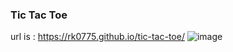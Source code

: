 ### Tic Tac Toe
url is : https://rk0775.github.io/tic-tac-toe/
![image](https://user-images.githubusercontent.com/118426413/224482793-3d78caf9-b750-4049-8b5b-e915b3af858b.png)
